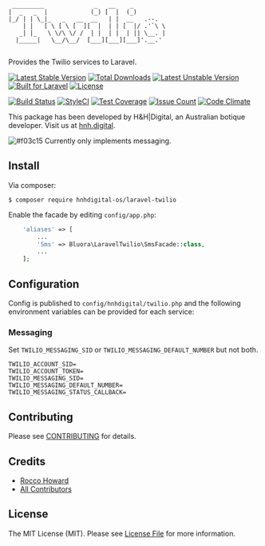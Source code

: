 ```
 _________              _   __    _          
|  _   _  |            (_) [  |  (_)         
|_/ | | \_|_   _   __  __   | |  __   .--.   
    | |   [ \ [ \ [  ][  |  | | [  |/ .'`\ \ 
   _| |_   \ \/\ \/ /  | |  | |  | || \__. | 
  |_____|   \__/\__/  [___][___][___]'.__.'  
                                             
```
Provides the Twilio services to Laravel.

[![Latest Stable Version](https://poser.pugx.org/hnhdigital-os/laravel-twilio/v/stable.svg)](https://packagist.org/packages/hnhdigital-os/laravel-twilio) [![Total Downloads](https://poser.pugx.org/hnhdigital-os/laravel-twilio/downloads.svg)](https://packagist.org/packages/hnhdigital-os/laravel-twilio) [![Latest Unstable Version](https://poser.pugx.org/hnhdigital-os/laravel-twilio/v/unstable.svg)](https://packagist.org/packages/hnhdigital-os/laravel-twilio) [![Built for Laravel](https://img.shields.io/badge/Built_for-Laravel-green.svg)](https://laravel.com/) [![License](https://poser.pugx.org/hnhdigital-os/laravel-twilio/license.svg)](https://packagist.org/packages/hnhdigital-os/laravel-twilio)

[![Build Status](https://travis-ci.org/hnhdigital-os/laravel-twilio.svg?branch=master)](https://travis-ci.org/hnhdigital-os/laravel-twilio) [![StyleCI](https://styleci.io/repos/86529240/shield?branch=master)](https://styleci.io/repos/86529240) [![Test Coverage](https://codeclimate.com/github/hnhdigital-os/laravel-twilio/badges/coverage.svg)](https://codeclimate.com/github/hnhdigital-os/laravel-twilio/coverage) [![Issue Count](https://codeclimate.com/github/hnhdigital-os/laravel-twilio/badges/issue_count.svg)](https://codeclimate.com/github/hnhdigital-os/laravel-twilio) [![Code Climate](https://codeclimate.com/github/hnhdigital-os/laravel-twilio/badges/gpa.svg)](https://codeclimate.com/github/hnhdigital-os/laravel-twilio) 

This package has been developed by H&H|Digital, an Australian botique developer. Visit us at [hnh.digital](http://hnh.digital).

![#f03c15](https://placehold.it/15/f03c15/000000?text=+) Currently only implements messaging.

## Install

Via composer:

`$ composer require hnhdigital-os/laravel-twilio`

Enable the facade by editing `config/app.php`:

```php
    'aliases' => [
        ...
        'Sms' => Bluora\LaravelTwilio\SmsFacade::class,
        ...
    ];
```

## Configuration

Config is published to `config/hnhdigital/twilio.php` and the following environment variables can be provided for each service:

### Messaging

Set `TWILIO_MESSAGING_SID` or `TWILIO_MESSAGING_DEFAULT_NUMBER` but not both.

```
TWILIO_ACCOUNT_SID=
TWILIO_ACCOUNT_TOKEN=
TWILIO_MESSAGING_SID=
TWILIO_MESSAGING_DEFAULT_NUMBER=
TWILIO_MESSAGING_STATUS_CALLBACK=
```

## Contributing

Please see [CONTRIBUTING](https://github.com/hnhdigital-os/laravel-twilio/blob/master/CONTRIBUTING.md) for details.

## Credits

* [Rocco Howard](https://github.com/therocis)
* [All Contributors](https://github.com/hnhdigital-os/laravel-twilio/contributors)

## License

The MIT License (MIT). Please see [License File](https://github.com/hnhdigital-os/laravel-twilio/blob/master/LICENSE) for more information.
